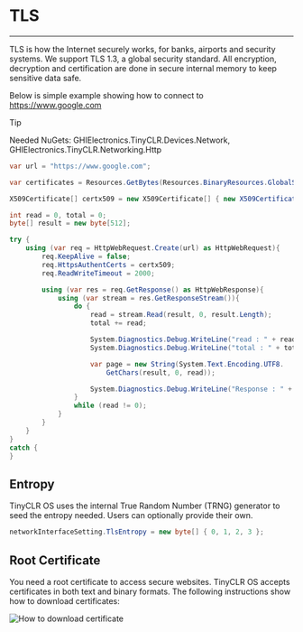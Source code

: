 # TLS
---

TLS is how the Internet securely works, for banks, airports and security systems. We support TLS 1.3, a global security standard. All encryption, decryption and certification are done in secure internal memory to keep sensitive data safe.

Below is simple example showing how to connect to https://www.google.com 

>[!TIP]
>Needed NuGets: GHIElectronics.TinyCLR.Devices.Network, GHIElectronics.TinyCLR.Networking.Http

```cs
var url = "https://www.google.com";

var certificates = Resources.GetBytes(Resources.BinaryResources.GlobalSign);

X509Certificate[] certx509 = new X509Certificate[] { new X509Certificate(certificates) };

int read = 0, total = 0;
byte[] result = new byte[512];

try {
    using (var req = HttpWebRequest.Create(url) as HttpWebRequest){
        req.KeepAlive = false;
        req.HttpsAuthentCerts = certx509;
        req.ReadWriteTimeout = 2000;

        using (var res = req.GetResponse() as HttpWebResponse){
            using (var stream = res.GetResponseStream()){
                do {
                    read = stream.Read(result, 0, result.Length);
                    total += read;

                    System.Diagnostics.Debug.WriteLine("read : " + read);
                    System.Diagnostics.Debug.WriteLine("total : " + total);

                    var page = new String(System.Text.Encoding.UTF8.
                        GetChars(result, 0, read));

                    System.Diagnostics.Debug.WriteLine("Response : " + page);
                }
                while (read != 0);
            }
        }
    }
}
catch { 
}
```

## Entropy
TinyCLR OS uses the internal True Random Number (TRNG) generator to seed the entropy needed. Users can optionally provide their own.

```cs
networkInterfaceSetting.TlsEntropy = new byte[] { 0, 1, 2, 3 };
```

## Root Certificate
You need a root certificate to access secure websites. TinyCLR OS accepts certificates in both text and binary formats. The following instructions show how to download certificates:

![How to download certificate](images/download_google_certificate.png)

